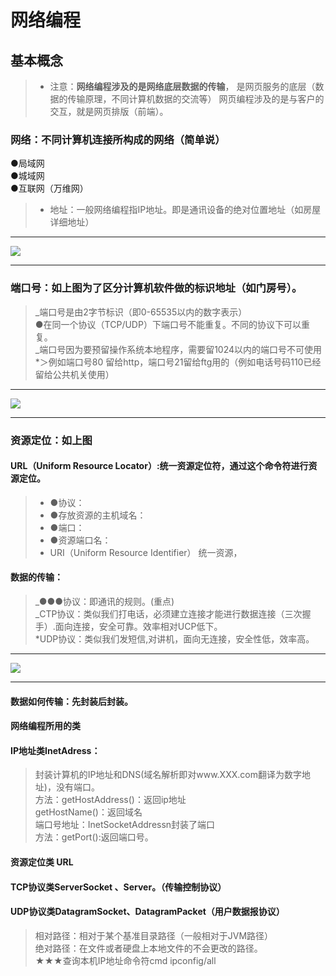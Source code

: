 # 网络编程

## 基本概念

> * 注意：**网络编程涉及的是网络底层数据的传输**，
>     是网页服务的底层（数据的传输原理，不同计算机数据的交流等）
>     网页编程涉及的是与客户的交互，就是网页排版（前端）。

### 网络：不同计算机连接所构成的网络（简单说）

●局域网  
 ●城域网  
 ●互联网（万维网）

> * 地址：一般网络编程指IP地址。即是通讯设备的绝对位置地址（如房屋详细地址）

---

![](/assets/wlbc1.png)

---

### 端口号：如上图为了区分计算机软件做的标识地址（如门房号）。

> _端口号是由2字节标识（即0-65535以内的数字表示）  
> ●在同一个协议（TCP/UDP）下端口号不能重复。不同的协议下可以重复。  
> _端口号因为要预留操作系统本地程序，需要留1024以内的端口号不可使用  
> \*＞例如端口号80  留给http，端口号21留给ftg用的（例如电话号码110已经留给公共机关使用）

---

![](/assets/wlbc2.png)

---

### 资源定位：如上图

#### URL（Uniform Resource Locator）:统一资源定位符，通过这个命令符进行资源定位。

> * ●协议：
> * ●存放资源的主机域名：
> * ●端口：
> * ●资源端口名：
> * URI（Uniform Resource Identifier） 统一资源，

#### 数据的传输：

> _●●●协议：即通讯的规则。\(重点\)  
> _CTP协议：类似我们打电话，必须建立连接才能进行数据连接（三次握手）.面向连接，安全可靠。效率相对UCP低下。  
> \*UDP协议：类似我们发短信,对讲机，面向无连接，安全性低，效率高。

---

![](/assets/wlbc3.png)

---

#### 数据如何传输：先封装后封装。

#### 网络编程所用的类

#### IP地址类InetAdress：

> 封装计算机的IP地址和DNS\(域名解析即对www.XXX.com翻译为数字地址\)，没有端口。  
> 方法：getHostAddress\(\)：返回ip地址  
>         getHostName\(\)：返回域名  
> 端口号地址：InetSocketAddressn封装了端口  
>       方法：getPort\(\):返回端口号。

#### 资源定位类 URL

#### TCP协议类ServerSocket 、Server。（传输控制协议）

#### UDP协议类DatagramSocket、DatagramPacket（用户数据报协议）

> 相对路径：相对于某个基准目录路径（一般相对于JVM路径）  
> 绝对路径：在文件或者硬盘上本地文件的不会更改的路径。  
> ★★★查询本机IP地址命令符cmd ipconfig/all



